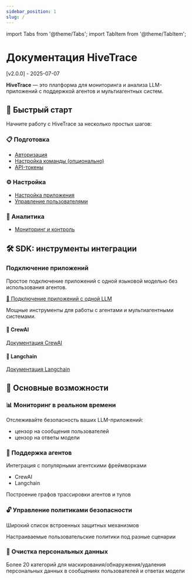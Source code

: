 ```yaml
---
sidebar_position: 1
slug: /
---
```


import Tabs from '@theme/Tabs';
import TabItem from '@theme/TabItem';

# Документация HiveTrace

[v2.0.0] - 2025-07-07

<div style={{textAlign: 'left', marginBottom: '2rem'}}>

**HiveTrace** — это платформа для мониторинга и анализа LLM-приложений с поддержкой агентов и мультиагентных систем.

</div>

## 🚀 Быстрый старт

Начните работу с HiveTrace за несколько простых шагов:

<div style={{display: 'grid', gridTemplateColumns: 'repeat(auto-fit, minmax(300px, 1fr))', gap: '1rem', marginBottom: '2rem'}}>

<div style={{border: '1px solid var(--ifm-color-emphasis-300)', borderRadius: '8px', padding: '1.5rem', backgroundColor: 'var(--ifm-background-color)'}}>

### 📋 Подготовка
- [Авторизация](getting_started/auth-setup)
- [Настройка команды (опционально)](getting_started/team-setup)
- [API-токены](getting_started/integration)

</div>

<div style={{border: '1px solid var(--ifm-color-emphasis-300)', borderRadius: '8px', padding: '1.5rem', backgroundColor: 'var(--ifm-background-color)'}}>

### ⚙️ Настройка
- [Настройка приложения](getting_started/app-setup)
- [Управление пользователями](getting_started/user-management)

</div>

<div style={{border: '1px solid var(--ifm-color-emphasis-300)', borderRadius: '8px', padding: '1.5rem', backgroundColor: 'var(--ifm-background-color)'}}>

### 🔗 Аналитика
- [Мониторинг и контроль](getting_started/monitoring)

</div>

</div>

## 🛠️ SDK: инструменты интеграции

### Подключение приложений

<Tabs>
<TabItem value="single-llm" label="Одиночная LLM" default>

Простое подключение приложений с одной языковой моделью без использования агентов.

[📖 Подключение приложений с одной LLM](SDK/single_llm_applications)

</TabItem>
<TabItem value="agents" label="Агенты">

Мощные инструменты для работы с агентами и мультиагентными системами.

<div style={{display: 'grid', gridTemplateColumns: 'repeat(auto-fit, minmax(250px, 1fr))', gap: '1rem', marginTop: '1rem'}}>

<div style={{border: '1px solid var(--ifm-color-emphasis-300)', borderRadius: '6px', padding: '1rem', textAlign: 'center'}}>

#### 🤖 CrewAI
[Документация CrewAI](SDK/Agents/CrewAI/)

</div>

<div style={{border: '1px solid var(--ifm-color-emphasis-300)', borderRadius: '6px', padding: '1rem', textAlign: 'center'}}>

#### 🔗 Langchain
[Документация Langchain](SDK/Agents/Langchain/)

</div>

</div>

</TabItem>
</Tabs>

## 🎯 Основные возможности

<div style={{display: 'grid', gridTemplateColumns: 'repeat(auto-fit, minmax(280px, 1fr))', gap: '1.5rem', marginTop: '2rem'}}>

<div style={{border: '1px solid var(--ifm-color-emphasis-300)', borderRadius: '8px', padding: '1.5rem', backgroundColor: 'var(--ifm-background-color)'}}>

### 📊 Мониторинг в реальном времени
Отслеживайте безопасность ваших LLM-приложений:
  - цензор на сообщения пользователей
  - цензор на ответы модели

</div>

<div style={{border: '1px solid var(--ifm-color-emphasis-300)', borderRadius: '8px', padding: '1.5rem', backgroundColor: 'var(--ifm-background-color)'}}>

### 🤖 Поддержка агентов
Интеграция с популярными агентскими фреймворками
  - CrewAI
  - Langchain

Построение графов трассировки агентов и тулов

</div>

<div style={{border: '1px solid var(--ifm-color-emphasis-300)', borderRadius: '8px', padding: '1.5rem', backgroundColor: 'var(--ifm-background-color)'}}>

### 🔓 Управление политиками безопасности
Широкий список встроенных защитных механизмов

Настраиваемые пользовательские политики под разные сценарии

</div>

<div style={{border: '1px solid var(--ifm-color-emphasis-300)', borderRadius: '8px', padding: '1.5rem', backgroundColor: 'var(--ifm-background-color)'}}>

### 🧹 Очистка персональных данных
Более 20 категорий для маскирования/обнаружения/удаления персональных данных в сообщениях пользователей и ответах модели

</div>

</div>
